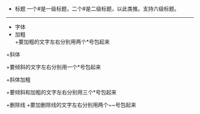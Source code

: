 + 标题
一个#是一级标题，二个#是二级标题，以此类推。支持六级标题。
---------------------------------------
+ 字体
+ 加粗   
   +要加粗的文字左右分别用两个*号包起来

+斜体

   +要倾斜的文字左右分别用一个*号包起来

+斜体加粗
 
 
 
   +要倾斜和加粗的文字左右分别用三个*号包起来

+删除线
   +要加删除线的文字左右分别用两个~~号包起来
